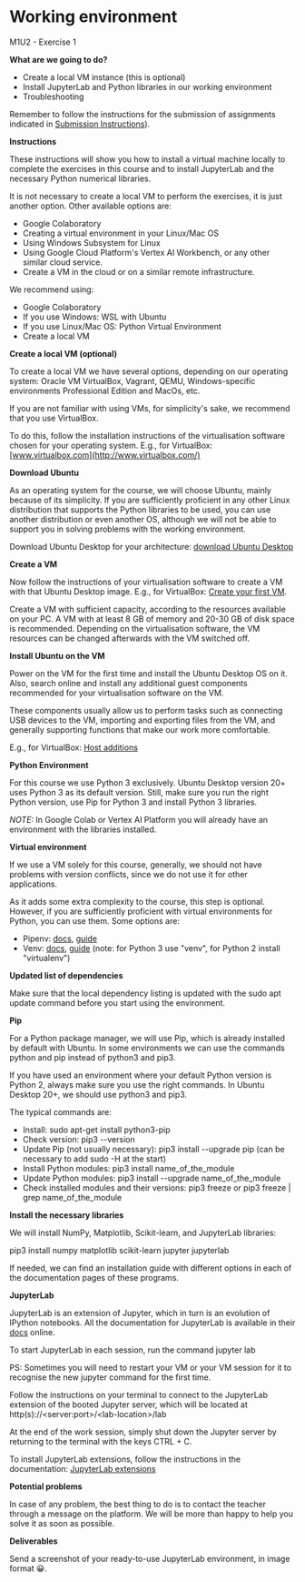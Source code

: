 # **Working environment**

M1U2 - Exercise 1

**What are we going to do?**

- Create a local VM instance (this is optional)
- Install JupyterLab and Python libraries in our working environment
- Troubleshooting

Remember to follow the instructions for the submission of assignments indicated in [Submission Instructions](https://github.com/Tokio-School/Machine-Learning-EN/blob/main/Submission_instructions.md)).

**Instructions**

These instructions will show you how to install a virtual machine locally to complete the exercises in this course and to install JupyterLab and the necessary Python numerical libraries.

It is not necessary to create a local VM to perform the exercises, it is just another option. Other available options are:

- Google Colaboratory
- Creating a virtual environment in your Linux/Mac OS
- Using Windows Subsystem for Linux
- Using Google Cloud Platform's Vertex AI Workbench, or any other similar cloud service.
- Create a VM in the cloud or on a similar remote infrastructure.

We recommend using:

- Google Colaboratory
- If you use Windows: WSL with Ubuntu
- If you use Linux/Mac OS: Python Virtual Environment
- Create a local VM

**Create a local VM (optional)**

To create a local VM we have several options, depending on our operating system: Oracle VM VirtualBox, Vagrant, QEMU, Windows-specific environments Professional Edition and MacOs, etc.

If you are not familiar with using VMs, for simplicity's sake, we recommend that you use VirtualBox.

To do this, follow the installation instructions of the virtualisation software chosen for your operating system. E.g., for VirtualBox: [www.virtualbox.com](http://www.virtualbox.com/)

**Download Ubuntu**

As an operating system for the course, we will choose Ubuntu, mainly because of its simplicity. If you are sufficiently proficient in any other Linux distribution that supports the Python libraries to be used, you can use another distribution or even another OS, although we will not be able to support you in solving problems with the working environment.

Download Ubuntu Desktop for your architecture: [download Ubuntu Desktop](https://ubuntu.com/download/desktop)

**Create a VM**

Now follow the instructions of your virtualisation software to create a VM with that Ubuntu Desktop image. E.g., for VirtualBox: [Create your first VM](https://www.virtualbox.org/manual/UserManual.html#gui-createvm).

Create a VM with sufficient capacity, according to the resources available on your PC. A VM with at least 8 GB of memory and 20-30 GB of disk space is recommended. Depending on the virtualisation software, the VM resources can be changed afterwards with the VM switched off.

**Install Ubuntu on the VM**

Power on the VM for the first time and install the Ubuntu Desktop OS on it. Also, search online and install any additional guest components recommended for your virtualisation software on the VM.

These components usually allow us to perform tasks such as connecting USB devices to the VM, importing and exporting files from the VM, and generally supporting functions that make our work more comfortable.

E.g., for VirtualBox: [Host additions](https://www.virtualbox.org/manual/ch04.html)

**Python Environment**

For this course we use Python 3 exclusively. Ubuntu Desktop version 20+ uses Python 3 as its default version. Still, make sure you run the right Python version, use Pip for Python 3 and install Python 3 libraries.

_NOTE:_ In Google Colab or Vertex AI Platform you will already have an environment with the libraries installed.

**Virtual environment**

If we use a VM solely for this course, generally, we should not have problems with version conflicts, since we do not use it for other applications.

As it adds some extra complexity to the course, this step is optional. However, if you are sufficiently proficient with virtual environments for Python, you can use them. Some options are:

- Pipenv: [docs](https://pipenv-fork.readthedocs.io/en/latest/), [guide](https://realpython.com/pipenv-guide/)
- Venv: [docs](https://docs.python.org/3/library/venv.html), [guide](https://realpython.com/python-virtual-environments-a-primer/#using-virtual-environments) (note: for Python 3 use "venv", for Python 2 install "virtualenv")

**Updated list of dependencies**

Make sure that the local dependency listing is updated with the sudo apt update command before you start using the environment.

**Pip**

For a Python package manager, we will use Pip, which is already installed by default with Ubuntu. In some environments we can use the commands python and pip instead of python3 and pip3.

If you have used an environment where your default Python version is Python 2, always make sure you use the right commands. In Ubuntu Desktop 20+, we should use python3 and pip3.

The typical commands are:

- Install: sudo apt-get install python3-pip
- Check version: pip3 --version
- Update Pip (not usually necessary): pip3 install --upgrade pip (can be necessary to add sudo -H at the start)
- Install Python modules: pip3 install name\_of\_the\_module
- Update Python modules: pip3 install --upgrade name\_of\_the\_module
- Check installed modules and their versions: pip3 freeze or pip3 freeze | grep name\_of\_the\_module

**Install the necessary libraries**

We will install NumPy, Matplotlib, Scikit-learn, and JupyterLab libraries:

pip3 install numpy matplotlib scikit-learn jupyter jupyterlab

If needed, we can find an installation guide with different options in each of the documentation pages of these programs.

**JupyterLab**

JupyterLab is an extension of Jupyter, which in turn is an evolution of IPython notebooks. All the documentation for JupyterLab is available in their [docs](https://jupyterlab.readthedocs.io/en/stable/getting_started/starting.html) online.

To start JupyterLab in each session, run the command jupyter lab

PS: Sometimes you will need to restart your VM or your VM session for it to recognise the new jupyter command for the first time.

Follow the instructions on your terminal to connect to the JupyterLab extension of the booted Jupyter server, which will be located at http(s)://\<server:port\>/\<lab-location\>/lab

At the end of the work session, simply shut down the Jupyter server by returning to the terminal with the keys CTRL + C.

To install JupyterLab extensions, follow the instructions in the documentation: [JupyterLab extensions](https://jupyterlab.readthedocs.io/en/stable/user/extensions.html)

**Potential problems**

In case of any problem, the best thing to do is to contact the teacher through a message on the platform. We will be more than happy to help you solve it as soon as possible.

**Deliverables**

Send a screenshot of your ready-to-use JupyterLab environment, in image format 😀.
